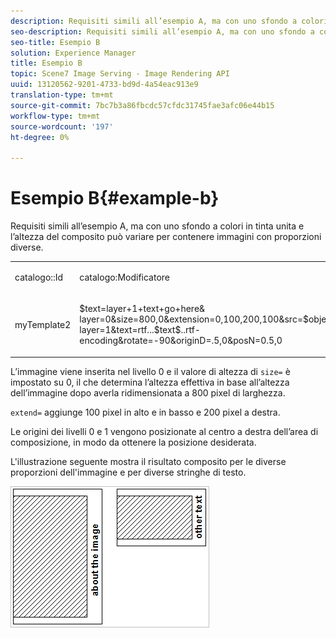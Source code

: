 ```yaml
---
description: Requisiti simili all’esempio A, ma con uno sfondo a colori in tinta unita e l’altezza del composito può variare per contenere immagini con proporzioni diverse.
seo-description: Requisiti simili all’esempio A, ma con uno sfondo a colori in tinta unita e l’altezza del composito può variare per contenere immagini con proporzioni diverse.
seo-title: Esempio B
solution: Experience Manager
title: Esempio B
topic: Scene7 Image Serving - Image Rendering API
uuid: 13120562-9201-4733-bd9d-4a54eac913e9
translation-type: tm+mt
source-git-commit: 7bc7b3a86fbcdc57cfdc31745fae3afc06e44b15
workflow-type: tm+mt
source-wordcount: '197'
ht-degree: 0%

---
```



# Esempio B{#example-b}

Requisiti simili all’esempio A, ma con uno sfondo a colori in tinta unita e l’altezza del composito può variare per contenere immagini con proporzioni diverse.

<table id="simpletable_37BA3B2A75A9468C9ADEBBC034BADAE7"> 
 <tr class="strow"> 
  <td class="stentry"> <p><span class="codeph"> catalogo::Id</span> </p> </td> 
  <td class="stentry"> <p><span class="codeph"> catalogo:Modificatore</span> </p></td> 
 </tr> 
 <tr class="strow"> 
  <td class="stentry"> <p><span class="codeph"> myTemplate2</span> </p></td> 
  <td class="stentry"> <p><span class="codeph"> $text=layer+1+text+go+here&amp; layer=0&amp;size=800,0&amp;extension=0,100,200,100&amp;src=$object$&amp;originN=.5,0&amp; layer=1&amp;text=rtf...$text$..rtf-encoding&amp;rotate=-90&amp;originD=.5,0&amp;posN=0.5,0</span> </p></td> 
 </tr> 
</table>

L’immagine viene inserita nel livello 0 e il valore di altezza di `size=` è impostato su 0, il che determina l’altezza effettiva in base all’altezza dell’immagine dopo averla ridimensionata a 800 pixel di larghezza.

`extend=` aggiunge 100 pixel in alto e in basso e 200 pixel a destra.

Le origini dei livelli 0 e 1 vengono posizionate al centro a destra dell’area di composizione, in modo da ottenere la posizione desiderata.

L&#39;illustrazione seguente mostra il risultato composito per le diverse proporzioni dell&#39;immagine e per diverse stringhe di testo.

![](assets/exampleb.png)

